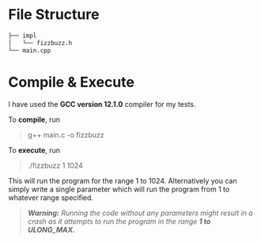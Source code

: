 # File Structure
```markdown
├── impl
│   └── fizzbuzz.h
└── main.cpp
```
# Compile & Execute

I have used the **GCC version 12.1.0** compiler for my tests.

To **compile**, run
> g++ main.c -o fizzbuzz 

To **execute**, run
>./fizzbuzz 1 1024 

This will run the program for the range 1 to 1024. Alternatively you can simply write a single parameter which will run the program from 1 to whatever range specified.

>_***Warning:*** Running the code without any parameters might result in a crash as it attempts to run the program in the range **1 to ULONG_MAX.**_